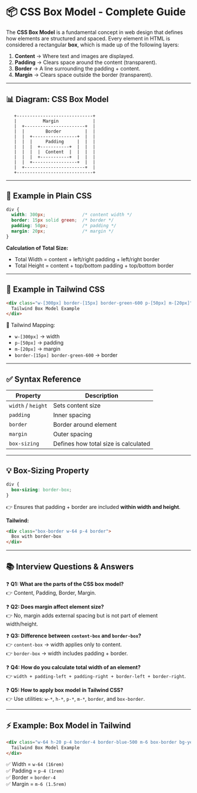 # 📦 CSS Box Model - Complete Guide

The **CSS Box Model** is a fundamental concept in web design that defines how elements are structured and spaced. Every element in HTML is considered a rectangular **box**, which is made up of the following layers:  

1. **Content** → Where text and images are displayed.  
2. **Padding** → Clears space around the content (transparent).  
3. **Border** → A line surrounding the padding + content.  
4. **Margin** → Clears space outside the border (transparent).  

---

## 📊 Diagram: CSS Box Model  

```
   +-----------------------------+
   |          Margin             |
   |  +-----------------------+  |
   |  |        Border         |  |
   |  |  +-----------------+  |  |
   |  |  |     Padding     |  |  |
   |  |  |  +-----------+  |  |  |
   |  |  |  |  Content  |  |  |  |
   |  |  |  +-----------+  |  |  |
   |  |  +-----------------+  |  |
   |  +-----------------------+  |
   +-----------------------------+
```

---

## 📝 Example in Plain CSS  

```css
div {
  width: 300px;              /* content width */
  border: 15px solid green;  /* border */
  padding: 50px;             /* padding */
  margin: 20px;              /* margin */
}
```

**Calculation of Total Size:**  
- Total Width = content + left/right padding + left/right border  
- Total Height = content + top/bottom padding + top/bottom border  

---

## 🎨 Example in Tailwind CSS  

```html
<div class="w-[300px] border-[15px] border-green-600 p-[50px] m-[20px]">
  Tailwind Box Model Example
</div>
```

🔑 Tailwind Mapping:  
- `w-[300px]` → width  
- `p-[50px]` → padding  
- `m-[20px]` → margin  
- `border-[15px] border-green-600` → border  

---

## ✅ Syntax Reference  

| Property  | Description |
|-----------|-------------|
| `width` / `height` | Sets content size |
| `padding` | Inner spacing |
| `border`  | Border around element |
| `margin`  | Outer spacing |
| `box-sizing` | Defines how total size is calculated |

---

## 💡 Box-Sizing Property  

```css
div {
  box-sizing: border-box;
}
```

👉 Ensures that padding + border are included **within width and height**.  

**Tailwind:**  
```html
<div class="box-border w-64 p-4 border">
  Box with border-box
</div>
```

---

## 📚 Interview Questions & Answers  

❓ **Q1: What are the parts of the CSS box model?**  
👉 Content, Padding, Border, Margin.  

❓ **Q2: Does margin affect element size?**  
👉 No, margin adds external spacing but is not part of element width/height.  

❓ **Q3: Difference between `content-box` and `border-box`?**  
👉 `content-box` → width applies only to content.  
👉 `border-box` → width includes padding + border.  

❓ **Q4: How do you calculate total width of an element?**  
👉 `width + padding-left + padding-right + border-left + border-right`.  

❓ **Q5: How to apply box model in Tailwind CSS?**  
👉 Use utilities: `w-*`, `h-*`, `p-*`, `m-*`, `border`, and `box-border`.  

---

## ⚡ Example: Box Model in Tailwind  

```html
<div class="w-64 h-20 p-4 border-4 border-blue-500 m-6 box-border bg-yellow-100">
  Tailwind Box Model Example
</div>
```

✅ Width = `w-64 (16rem)`  
✅ Padding = `p-4 (1rem)`  
✅ Border = `border-4`  
✅ Margin = `m-6 (1.5rem)`  
